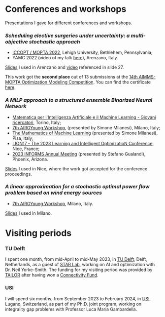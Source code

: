 # Conferences and workshops

Presentations I gave for different conferences and workshops.

### *Scheduling elective surgeries under uncertainty: a multi-objective stochastic approach*


* [ICCOPT / MOPTA 2022](https://iccopt2022.lehigh.edu/), Lehigh University, Bethlehem, Pennsylvania;
* YAMC 2022 (video of my talk [here](https://www.youtube.com/watch?v=H0_yxyK-zK4&t=1232s)), Arenzano, Italy.

[Slides](https://raw.githubusercontent.com/AmbrogioMB/AmbrogioMB.github.io/main/files/healthcare.pdf) I used in Arenzano and [video](https://raw.githubusercontent.com/AmbrogioMB/AmbrogioMB.github.io/main/files/demo_rec.mp4) referenced in slide 27.

This work got the **second place** out of 13 submissions at the [14th AIMMS-MOPTA Optimization Modeling Competition](https://iccopt2022.lehigh.edu/competition-and-prizes/aimms-mopta-competition/). You can find the certificate [here](https://raw.githubusercontent.com/AmbrogioMB/AmbrogioMB.github.io/main/files/mopta.pdf).

### *A MILP approach to a structured ensemble Binarized Neural Network*

* [Matematica per l'Intelligenza Artificiale e il Machine Learning - Giovani ricercatori](https://areeweb.polito.it/disma-excellence/events_2022/GiornateUMI/index.html), Torino, Italy;
* [7th AIROYoung Workshop](https://ayw2023.di.unimi.it/), (presented by Simone Milanesi), Milano, Italy;
* [The Mathematics of Machine Learning](http://www.crm.sns.it/event/506/) (presented by Simone Milanesi), Pisa, Italy;
* [LION17 - The 2023 Learning and Intelligent OptimizatioN Conference](https://lion17.org/), Nice, France;
* [2023 INFORMS Annual Meeting](https://meetings.informs.org/wordpress/phoenix2023/) (presented by Stefano Gualandi), Phoenix, Arizona.

[Slides](https://raw.githubusercontent.com/AmbrogioMB/AmbrogioMB.github.io/main/files/bnn_nizza.pdf) I used in Nice, where the work got accepted for the conference proceedings.

### *A linear approximation for a stochastic optimal power flow problem based on wind energy sources*

* [7th AIROYoung Workshop](https://ayw2023.di.unimi.it/), Milano, Italy.

[Slides](https://raw.githubusercontent.com/AmbrogioMB/AmbrogioMB.github.io/main/files/airo.pdf) I used in Milano.

 <!--- **Conferences where i presented the work *t.b.a.* :** --->

<!--- * t.b.a. --->
<!--- * t.b.a. --->


# Visiting periods

### TU Delft


I spent one month, from mid-April to mid-May 2023, in [TU Delft](https://www.tudelft.nl/), Delft, Netherlands, as a guest of [STAR Lab](https://starlab.ewi.tudelft.nl/), working on AI and optimization with Dr. Neil Yorke-Smith. The funding for my visiting period was provided by [TAILOR](https://tailor-network.eu/) after having won a [Connectivity Fund](https://tailor-network.eu/optimal-training-of-a-structured-ensemble-of-binarized-neural-networks-with-mixed-integer-linear-programming-techniques/).


### USI

I will spend six months, from September 2023 to February 2024, in [USI](https://www.usi.ch/it), Lugano, Switzerland, as part of my Ph.D. joint program, working on integrality gap problems with Professor Luca Maria Gambardella.

